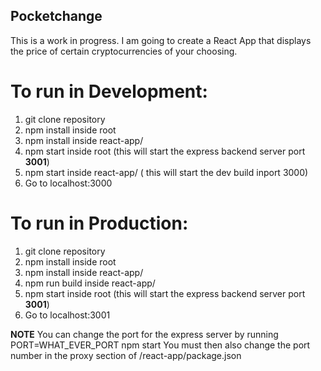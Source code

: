 ## Pocketchange
This is a work in progress. I am going to create a React App that displays the price of certain cryptocurrencies of your choosing.

# To run in Development:
1. git clone repository
2. npm install inside root
3. npm install inside react-app/
4. npm start inside root (this will start the express backend server port **3001**)
5. npm start inside react-app/ ( this will start the dev build inport 3000)
6. Go to localhost:3000

# To run in Production:
1. git clone repository
2. npm install inside root
3. npm install inside react-app/
6. npm run build inside react-app/
4. npm start inside root (this will start the express backend server port **3001**)
6. Go to localhost:3001

**NOTE** You can change the port for the express server by running PORT=WHAT_EVER_PORT npm start
You must then also change the port number in the proxy section of  /react-app/package.json
